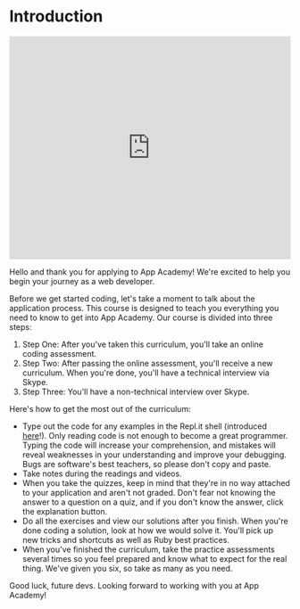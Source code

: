 # Introduction

<iframe src="https://player.vimeo.com/video/194104144?rel=0&autoplay=1" width="100%" height="400px" frameborder="0" webkitallowfullscreen="" mozallowfullscreen="" allowfullscreen="" style="line-height: 1.6em;" rel="line-height: 1.6em;"></iframe>

Hello and thank you for applying to App Academy! We're excited to help you begin your journey as a web developer.

Before we get started coding, let's take a moment to talk about the application
process. This course is designed to teach you everything you need to know to get
into App Academy. Our course is divided into three steps:

  1. Step One: After you've taken this curriculum, you'll take an online coding assessment.
  2. Step Two: After passing the online assessment, you'll receive a new curriculum. When you're done, you'll have a technical interview via Skype.
  3. Step Three: You'll have a non-technical interview over Skype.

Here's how to get the most out of the curriculum:

* Type out the code for any examples in the Repl.it shell (introduced [here](how_to_repl.md)!). Only reading code is not enough to become a great programmer. Typing the code will increase your comprehension, and mistakes will reveal weaknesses in your understanding and improve your debugging. Bugs are software's best teachers, so please don't copy and paste.
* Take notes during the readings and videos.
* When you take the quizzes, keep in mind that they're in no way attached to your application and aren't not graded. Don't fear not knowing the answer to a question on a quiz, and if you don't know the answer, click the explanation button.
* Do all the exercises and view our solutions after you finish. When you're done coding a solution, look at how we would solve it. You'll pick up new tricks and shortcuts as well as Ruby best practices.
* When you've finished the curriculum, take the practice assessments several times so you feel prepared and know what to expect for the real thing. We've given you six, so take as many as you need.

Good luck, future devs. Looking forward to working with you at App Academy!
